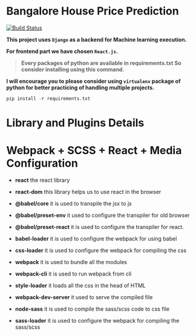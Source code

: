 # Bangalore House Price Prediction

[![Build Status](https://travis-ci.com/mdirshaddev/react-django-ml-house-price-prediction.svg?branch=main)](https://travis-ci.com/mdirshaddev/react-django-ml-house-price-prediction)

**This project uses `Django` as a backend for Machine learning execution.**

**For frontend part we have chosen `React.js`.**

> **Every packages of python are available in requirements.txt So consider installing using this command.**

**I will encourage you to please consider using `virtualenv` package of python for better practicing of handling multiple projects.**

```Python
pip install -r requirements.txt
```


# Library and Plugins Details

# Webpack + SCSS + React + Media Configuration

* **react** the react library

* **react-dom** this library helps us to use react in the browser

* **@babel/core** it is used to transpile the jsx to js

* **@babel/preset-env** it used to configure the transpiler for old browser

* **@babel/preset-react** it is used to configure the transpiler for react.

* **babel-loader** it is used to configure the webpack for using babel

* **css-loader** it is used to configure the webpack for compiling the css

* **webpack** it is used to bundle all the modules

* **webpack-cli** it is used to run webpack from cli

* **style-loader** it loads all the css in the head of HTML

* **webpack-dev-server** it used to serve the compiled file

* **node-sass** it is used to compile the sass/scss code to css file

* **sass-loader** it is used to configure the webpack for compiling the sass/scss
